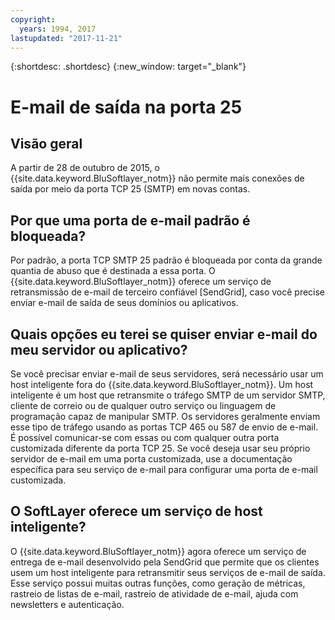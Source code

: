 ```yaml
---
copyright:
  years: 1994, 2017
lastupdated: "2017-11-21"
---
```


{:shortdesc: .shortdesc}
{:new_window: target="_blank"}

# E-mail de saída na porta 25

## Visão geral

A partir de 28 de outubro de 2015, o {{site.data.keyword.BluSoftlayer_notm}} não permite mais
conexões de saída por meio da porta TCP 25 (SMTP) em novas contas.

## Por que uma porta de e-mail padrão é bloqueada?

Por padrão, a porta TCP SMTP 25 padrão é bloqueada por conta da grande quantia de abuso que é destinada a
essa porta. O {{site.data.keyword.BluSoftlayer_notm}} oferece um serviço de retransmissão de
e-mail de terceiro confiável [SendGrid], caso você precise enviar e-mail de saída de seus domínios ou
aplicativos.  

## Quais opções eu terei se quiser enviar e-mail do meu servidor ou aplicativo?

Se você precisar enviar e-mail de seus servidores, será necessário usar um host inteligente fora do
{{site.data.keyword.BluSoftlayer_notm}}. Um host inteligente é um host que retransmite o tráfego SMTP
de um servidor SMTP, cliente de correio ou de qualquer outro serviço ou linguagem de programação capaz de
manipular SMTP. Os servidores geralmente enviam esse tipo de tráfego usando as portas TCP 465
ou 587 de envio de e-mail. É possível comunicar-se com essas ou com qualquer outra porta customizada diferente da
porta TCP 25. Se você deseja usar seu próprio servidor de e-mail em uma porta customizada, use a documentação
específica para seu serviço de e-mail para configurar uma porta de e-mail customizada.

## O SoftLayer oferece um serviço de host inteligente?

O {{site.data.keyword.BluSoftlayer_notm}} agora oferece um serviço de entrega de e-mail
desenvolvido pela SendGrid que permite que os clientes usem um host inteligente para retransmitir seus
serviços de e-mail de saída. Esse serviço possui muitas outras funções, como geração de métricas, rastreio
de listas de e-mail, rastreio de atividade de e-mail, ajuda com newsletters e autenticação.
